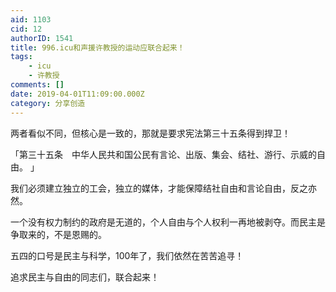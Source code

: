 ```yaml
---
aid: 1103
cid: 12
authorID: 1541
title: 996.icu和声援许教授的运动应联合起来！
tags:
    - icu
    - 许教授
comments: []
date: 2019-04-01T11:09:00.000Z
category: 分享创造
---
```


两者看似不同，但核心是一致的，那就是要求宪法第三十五条得到捍卫！

「第三十五条　中华人民共和国公民有言论、出版、集会、结社、游行、示威的自由。 」

我们必须建立独立的工会，独立的媒体，才能保障结社自由和言论自由，反之亦然。

一个没有权力制约的政府是无道的，个人自由与个人权利一再地被剥夺。而民主是争取来的，不是恩赐的。

五四的口号是民主与科学，100年了，我们依然在苦苦追寻！

追求民主与自由的同志们，联合起来！
